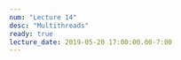 ```yaml
---
num: "Lecture 14"
desc: "Multithreads"
ready: true
lecture_date: 2019-05-20 17:00:00.00-7:00
---
```

